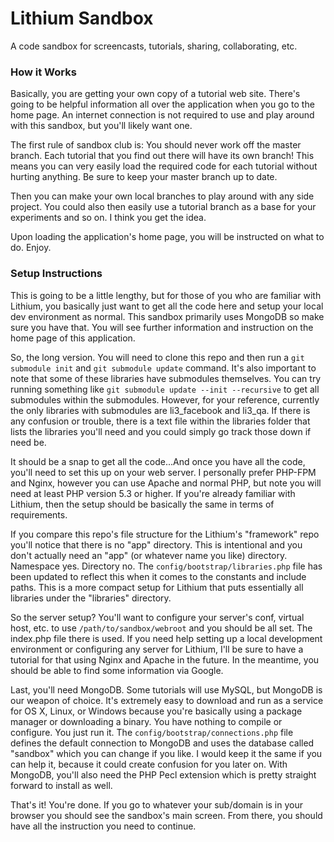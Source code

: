 Lithium Sandbox
=======

A code sandbox for screencasts, tutorials, sharing, collaborating, etc.

### How it Works

Basically, you are getting your own copy of a tutorial web site. There's going to be helpful
information all over the application when you go to the home page. An internet connection is not
required to use and play around with this sandbox, but you'll likely want one.

The first rule of sandbox club is: You should never work off the master branch.
Each tutorial that you find out there will have its own branch! This means you can very easily load 
the required code for each tutorial without hurting anything. Be sure to keep your master branch 
up to date.

Then you can make your own local branches to play around with any side project. You could also then 
easily use a tutorial branch as a base for your experiments and so on. I think you get the idea.

Upon loading the application's home page, you will be instructed on what to do. Enjoy.

### Setup Instructions

This is going to be a little lengthy, but for those of you who are familiar with Lithium, you 
basically just want to get all the code here and setup your local dev environment as normal.
This sandbox primarily uses MongoDB so make sure you have that. You will see further information 
and instruction on the home page of this application.

So, the long version. You will need to clone this repo and then run a ```git submodule init``` and 
```git submodule update``` command. It's also important to note that some of these libraries have 
submodules themselves. You can try running something like ```git submodule update --init --recursive``` 
to get all submodules within the submodules. However, for your reference, currently the only 
libraries with submodules are li3_facebook and li3_qa. If there is any confusion or trouble, there 
is a text file within the libraries folder that lists the libraries you'll need and you could simply 
go track those down if need be.

It should be a snap to get all the code...And once you have all the code, you'll need to set this 
up on your web server. I personally prefer PHP-FPM and Nginx, however you can use Apache and normal 
PHP, but note you will need at least PHP version 5.3 or higher. If you're already familiar with 
Lithium, then the setup should be basically the same in terms of requirements.

If you compare this repo's file structure for the Lithium's "framework" repo you'll notice that 
there is no "app" directory. This is intentional and you don't actually need an "app" (or whatever 
name you like) directory. Namespace yes. Directory no. The ```config/bootstrap/libraries.php``` file 
has been updated to reflect this when it comes to the constants and include paths. This is a more 
compact setup for Lithium that puts essentially all libraries under the "libraries" directory.

So the server setup? You'll want to configure your server's conf, virtual host, etc. to use 
```/path/to/sandbox/webroot``` and you should be all set. The index.php file there is used.
If you need help setting up a local development environment or configuring any server for Lithium, 
I'll be sure to have a tutorial for that using Nginx and Apache in the future. In the meantime, you 
should be able to find some information via Google.

Last, you'll need MongoDB. Some tutorials will use MySQL, but MongoDB is our weapon of choice. 
It's extremely easy to download and run as a service for OS X, Linux, or Windows because you're 
basically using a package manager or downloading a binary. You have nothing to compile or configure. 
You just run it. The ```config/bootstrap/connections.php``` file defines the default connection to 
MongoDB and uses the database called "sandbox" which you can change if you like. I would keep it the 
same if you can help it, because it could create confusion for you later on. With MongoDB, you'll 
also need the PHP Pecl extension which is pretty straight forward to install as well.

That's it! You're done. If you go to whatever your sub/domain is in your browser you should see the
sandbox's main screen. From there, you should have all the instruction you need to continue.